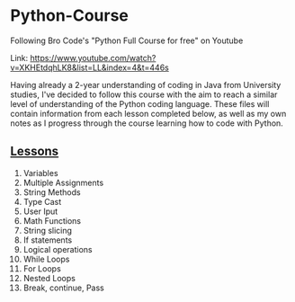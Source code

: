 # Python-Course
Following Bro Code's "Python Full Course for free" on Youtube

Link: https://www.youtube.com/watch?v=XKHEtdqhLK8&list=LL&index=4&t=446s

Having already a 2-year understanding of coding in Java from University studies, I've decided to follow this course with the aim to reach a similar level of understanding of the Python coding language.
These files will contain information from each lesson completed below, as well as my own notes as I progress through the course learning how to code with Python.

## <u>Lessons</u>
1) Variables
2) Multiple Assignments
3) String Methods
4) Type Cast
5) User Iput
6) Math Functions
7) String slicing
8) If statements
9) Logical operations
10) While Loops
11) For Loops
12) Nested Loops
13) Break, continue, Pass